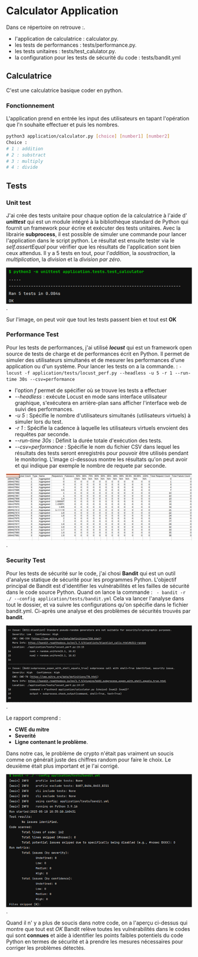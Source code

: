 # Calculator Application 

Dans ce répertoire on retrouve :.

- l'application de calculatrice : calculator.py.
- les tests de performances : tests/performance.py.
- les  tests unitaires : tests/test_calulator.py.
- la configuration pour les tests de sécurité du code : tests/bandit.yml
  

## Calculatrice

C'est une calculatrice basique coder en python.


### Fonctionnement
L'application prend en entrée les input des utilisateurs en tapant l'opération que l'n souhaite effectuer et puis les nombres. 
```bash
python3 application/calculator.py [choice] [number1] [number2] 
Choice : 
# 1 : addition
# 2 : substract
# 3 : multiply
# 4 : divide
```

## Tests

### Unit test
J'ai crée des tests unitaire pour chaque option de la calculatrice à l'aide d'
***unittest*** qui est un module intégré à la bibliothèque standard de Python qui fournit un framework pour écrire et exécuter des tests unitaires. 
Avec la librairie **subprocess**, il est possible de simuler une commande pour
lancer l'application dans le script python. Le résultat est ensuite tester via
le *self.assertEqual* pour vérifier que les résultats de l'application sont bien
ceux attendus. 
Il y a 5 tests en tout, pour l'*addition*, la *soustraction*, la
*multiplication*, la *division* et la *division par zéro*.

![My Image](pic/unit.png).

Sur l'image, on peut voir que tout les tests passent bien et tout est **OK**

### Performance Test
Pour les tests de performances, j'ai utilisé ***locust*** qui est un framework open source de tests de charge et de performances écrit en Python. Il permet de simuler des utilisateurs simultanés et de mesurer les performances d'une application ou d'un système.
Pour lancer les tests on a la commande. : 
`
    - locust -f application/tests/locust_perf.py --headless -u 5 -r 1 --run-time 30s --csv=performance
`
- l'option *f* permet de spécifier où se trouve les tests a effectuer 
- *--headless* : exécute Locust en mode sans interface utilisateur graphique, s'exécutera en arrière-plan sans afficher l'interface web de suivi des performances.
- *-u 5* : Spécifie le nombre d'utilisateurs simultanés (utilisateurs virtuels) à simuler lors du test.
- *-r 1* : Spécifie la cadence à laquelle les utilisateurs virtuels envoient des requêtes par seconde. 
- *--run-time 30s* : Définit la durée totale d'exécution des tests.
- *--csv=performance* : Spécifie le nom du fichier CSV dans lequel les résultats
  des tests seront enregistrés pour pouvoir être utilisés pendant le monitoring.
  L'image ci-dessous montre les résultats qu'on peut avoir et qui indique par
  exemple le nombre de requete par seconde.

![My Image](pic/locust_stat.png).


### Security Test
Pour les tests de sécurité sur le code, j'ai chosi **Bandit** qui est un outil d'analyse statique de sécurité pour les programmes Python. L'objectif principal de Bandit est d'identifier les vulnérabilités et les failles de sécurité dans le code source Python.
Quand on lance la commande : 
`  - bandit -r ./ --config application/tests/bandit.yml `
Cela va lancer l'analyse dans tout le dossier, et va suivre les configurations
qu'on spécifie dans le fichier bandit.yml.
Ci-après une analyse et des problèmes de sécurités trouvés par **bandit**.


![My Image](pic/issue.png).


Le rapport comprend : 
- **CWE du mitre**
- **Severité** 
- **Ligne contenant le problème**.


Dans notre cas, le problème de crypto n'était pas vraiment un soucis comme on
générait juste des chiffres random pour faire le choix. Le deuxième était plus
important et je l'ai corrigé.

![My Image](pic/bandit_good.png).


Quand il n' y a plus de soucis dans notre code, on a l'aperçu ci-dessus qui
montre que tout est *OK*
Bandit relève toutes les vulnérabilités dans le codes qui sont **connues** et aide à identifier les points faibles potentiels du code Python en termes de sécurité et à prendre les mesures nécessaires pour corriger les problèmes détectés.

